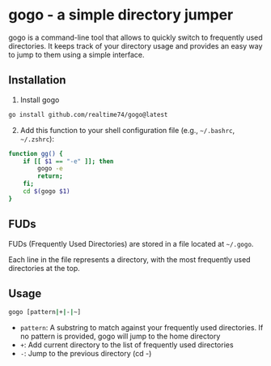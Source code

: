 # gogo - a simple directory jumper

gogo is a command-line tool that allows to quickly switch to frequently used directories. It keeps track of your directory usage and provides an easy way to jump to them using a simple interface.

## Installation

1.  Install gogo

```bash
go install github.com/realtime74/gogo@latest
```

2. Add this function to your shell configuration file (e.g., `~/.bashrc`, `~/.zshrc`):

```bash
function gg() {
    if [[ $1 == "-e" ]]; then
        gogo -e
        return;
    fi;
    cd $(gogo $1)
}
```

## FUDs

FUDs (Frequently Used Directories) are stored in a file located at `~/.gogo`.

Each line in the file represents a directory,
with the most frequently used directories at the top.

## Usage

```bash
gogo [pattern|+|-|~]
```

- `pattern`: A substring to match against your frequently used directories. If no pattern is provided, gogo will
   jump to the home directory
- `+`: Add current directory to the list of frequently used directories
- `-`: Jump to the previous directory (cd -)

